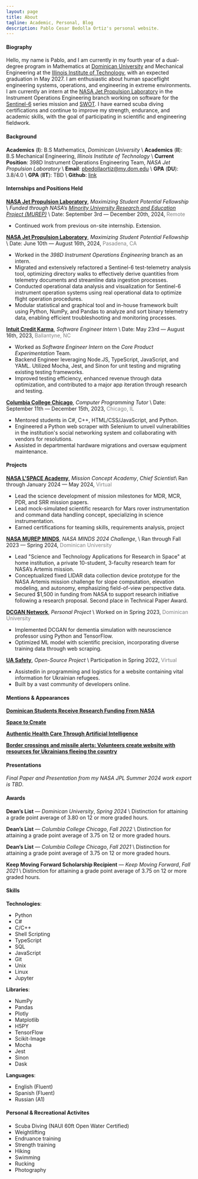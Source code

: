 ```yaml
---
layout: page
title: About
tagline: Academic, Personal, Blog
description: Pablo Cesar Bedolla Ortiz's personal website.
---
```


#### Biography
Hello, my name is Pablo, and I am currently in my fourth year of a dual-degree program in Mathematics at [Dominican University](https://www.dom.edu/) and Mechanical Engineering at the [Illinois Institute of Technology](https://www.iit.edu/), with an expected graduation in May 2027. I am enthusiastic about human spaceflight engineering systems, operations, and engineering in extreme environments. I am currently an intern at the [NASA Jet Propulsion Laboratory](https://www.jpl.nasa.gov/) in the Instrument Operations Engineering branch working on software for the [Sentinel-6](https://www.jpl.nasa.gov/missions/sentinel-6) series mission and [SWOT](https://swot.jpl.nasa.gov/). I have earned scuba diving certifications and continue to improve my strength, endurance, and academic skills, with the goal of participating in scientific and engineering fieldwork.

#### Background 
__Academics__ (__I__): B.S Mathematics, _Dominican University_ \\
__Academics__ (__II__): B.S Mechanical Engineering, _Illinois Institute of Technology_ \\
__Current Position__: 398D Instrument Operations Engineering Team, _NASA Jet Propulsion Laboratory_ \\
__Email__: <a href="pbedollaortiz@my.dom.edu">pbedollaortiz@my.dom.edu</a> \\
__GPA__ (__DU__): 3.8/4.0 \\
__GPA__ (__IIT__): TBD \\
__Github__: [link](https://github.com/bedolpab) 

#### Internships and Positions Held
__[NASA Jet Propulsion Laboratory](https://www.jpl.nasa.gov/)__, _Maximizing Student Potential Fellowship_ \\
_Funded through NASA’s [Minority University Research and Education Project (MUREP)](https://www.nasa.gov/learning-resources/minority-university-research-education-project/)_ \\
Date: September 3rd — December 20th, 2024, <span style="color:gray">Remote</span>

- Continued work from previous on-site internship. Extension. 

__[NASA Jet Propulsion Laboratory](https://www.jpl.nasa.gov/)__, _Maximizing Student Potential Fellowship_ \\
Date: June 10th — August 16th, 2024, <span style="color:gray">Pasadena, CA</span>

- Worked in the _398D Instrument Operations Engineering_ branch as an intern. 
- Migrated and extensively refactored a Sentinel-6 test-telemetry analysis tool, optimizing directory walks to effectively derive quantities from telemetry documents and streamline data ingestion processes.
- Conducted operational data analysis and visualization for Sentinel-6 instrument operation systems using real operational data to optimize flight operation procedures.
- Modular statistical and graphical tool and in-house framework built using Python, NumPy, and Pandas to analyze and sort binary telemetry data, enabling efficient troubleshooting and monitoring processes.

__[Intuit Credit Karma](https://www.creditkarma.com/)__, _Software Engineer Intern_ \\
Date: May 23rd — August 16th, 2023, <span style="color:gray">Ballantyne, NC</span>

- Worked as _Software Engineer Intern_ on the _Core Product Experimentation_ Team.
- Backend Engineer leveraging Node.JS, TypeScript, JavaScript, and YAML. Utilized Mocha, Jest, and Sinon for unit testing and migrating existing testing frameworks.
- Improved testing efficiency, enhanced revenue through data optimization, and contributed to a major app iteration through research and testing.

__[Columbia College Chicago](https://students.colum.edu/academic-services/academic-center-for-tutoring/)__, _Computer Programming Tutor_ \\
Date: September 11th — December 15th, 2023, <span style="color:gray">Chicago, IL</span>

- Mentored students in C#, C++, HTML/CSS/JavaScript, and Python.
- Engineered a Python web scraper with Selenium to unveil vulnerabilities in the institution's social networking system and collaborating with vendors for resolutions.
- Assisted in departmental hardware migrations and oversaw equipment maintenance.

#### Projects
__[NASA L'SPACE Academy](https://www.lspace.asu.edu/)__, _Mission Concept Academy_, _Chief Scientist_\\
Ran through January 2024 — May 2024, <span style="color:gray">Virtual</span>

- Lead the science development of mission milestones for MDR, MCR, PDR, and SRR mission papers.
- Lead mock-simulated scientific research for Mars rover instrumentation and command data handling concept, specializing in science instrumentation.
- Earned certifications for teaming skills, requirements analysis, project

__[NASA MUREP MINDS](https://shorturl.at/vyAOi)__, _NASA MINDS 2024 Challenge_, \\
Ran through Fall 2023 — Spring 2024, <span style="color:gray">Dominican University</span>

- Lead "Science and Technology Applications for Research in Space" at home institution, a private 10-student, 3-faculty research team for NASA’s Artemis mission.
- Conceptualized fixed LIDAR data collection device prototype for the NASA Artemis mission challenge for slope computation, elevation modeling, and autonomy, emphasizing field-of-view perspective data.
- Secured $1,500 in funding from NASA to support research initiative following a research proposal. Second place in Technical Paper Award.

__[DCGAN Network](https://github.com/bedolpab/Lapses)__, _Personal Project_ \\
Worked on in Spring 2023, <span style="color:gray">Dominican University</span>

- Implemented DCGAN for dementia simulation with neuroscience professor using Python and TensorFlow.
- Optimized ML model with scientific precision, incorporating diverse training data through web scraping.

__[UA Safety](https://github.com/Ukraine-Relief-Efforts/ukraine-info-guide)__, _Open-Source Project_ \\
Participation in Spring 2022, <span style="color:gray">Virtual</span>

- Assistedin in programming and logistics for a website containing vital information for Ukrainian refugees. 
- Built by a vast community of developers online.

#### Mentions & Appearances
__[Dominican Students Receive Research Funding From NASA](https://dominicanstar.com/dominican-students-receive-research-funding-from-nasa/)__ 

__[Space to Create](https://our.dom.edu/admission/undergraduate/lp/innovation-space)__

__[Authentic Health Care Through Artificial Intelligence](https://www.dom.edu/magazine/fall2023/authentic-health-care)__

__[Border crossings and missile alerts: Volunteers create website with resources for Ukrainians fleeing the country](https://columbiachronicle.com/border-crossings-and-missile-alerts-volunteers-create-website-with-resources-for-ukrainians-fleeing-the-country)__

#### Presentations
_Final Paper and Presentation from my NASA JPL Summer 2024 work export is TBD_.

#### Awards

__Dean’s List__ — _Dominican University_, _Spring 2024_ \\
Distinction for attaining a grade point average of 3.80 on 12 or more graded hours.

__Dean’s List__ — _Columbia College Chicago_, _Fall 2022_ \\
Distinction for attaining a grade point average of 3.75 on 12 or more graded hours.

__Dean’s List__ — _Columbia College Chicago_, _Fall 2021_ \\
Distinction for attaining a grade point average of 3.75 on 12 or more graded hours.

__Keep Moving Forward Scholarship Recipient__ — _Keep Moving Forward_, _Fall 2021_ \\
 Distinction for attaining a grade point average of 3.75 on 12 or more graded hours.

#### Skills
__Technologies__: 
- Python 
- C#
- C/C++
- Shell Scripting
- TypeScript
- SQL
- JavaScript
- Git
- Unix
- Linux
- Jupyter 

__Libraries__: 
- NumPy
- Pandas
- Plotly
- Matplotlib
- H5PY
- TensorFlow
- Scikit-Image
- Mocha
- Jest
- Sinon
- Dask

__Languages__: 
- English (Fluent)
- Spanish (Fluent)
- Russian (A1)

#### Personal & Recreational Activites
- Scuba Diving (NAUI 60ft Open Water Certified)
- Weightlifting
- Endruance training
- Strength training
- Hiking 
- Swimming
- Rucking
- Photography